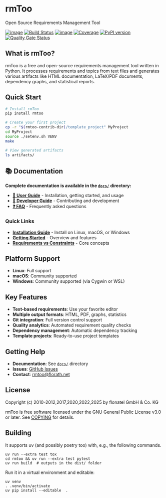 [//]: # (copyright 2010-2012,2017,2020,2022,2025 by flonatel GmbH & Co. KG / Andreas Florath)
[//]: # ( )
[//]: # (SPDX-License-Identifier: GPL-3.0-or-later)
[//]: # ( )
[//]: # (This file is part of rmtoo.)
[//]: # ( )  
[//]: # (rmtoo is free software: you can redistribute it and/or modify)
[//]: # (it under the terms of the GNU General Public License as published by)
[//]: # (the Free Software Foundation, either version 3 of the License, or)
[//]: # (at your option any later version.)
[//]: # ( )
[//]: # (rmtoo is distributed in the hope that it will be useful,)
[//]: # (but WITHOUT ANY WARRANTY; without even the implied warranty of)
[//]: # (MERCHANTABILITY or FITNESS FOR A PARTICULAR PURPOSE.  See the)
[//]: # (GNU General Public License for more details.)
[//]: # ( )  
[//]: # (You should have received a copy of the GNU General Public License)
[//]: # (along with rmtoo.  If not, see <https://www.gnu.org/licenses/>.)

# rmToo

Open Source Requirements Management Tool

[![image](https://img.shields.io/github/release/florath/rmtoo.svg)](https://github.com/florath/rmtoo/releases)
[![Build Status](https://github.com/florath/rmtoo/workflows/CI/badge.svg)](https://github.com/florath/rmtoo/actions)
[![image](https://img.shields.io/badge/License-GPL%20v3-blue.svg)](http://www.gnu.org/licenses/gpl-3.0)
[![Coverage](https://sonarcloud.io/api/project_badges/measure?project=florath_rmtoo&metric=coverage)](https://sonarcloud.io/summary/new_code?id=florath_rmtoo)
[![PyPI version](https://img.shields.io/pypi/v/rmtoo)](https://pypi.org/project/rmtoo/)
[![Quality Gate Status](https://sonarcloud.io/api/project_badges/measure?project=florath_rmtoo&metric=alert_status)](https://sonarcloud.io/summary/new_code?id=florath_rmtoo)

## What is rmToo?

rmToo is a free and open-source requirements management tool written in Python. It processes requirements and topics from text files and generates various artifacts like HTML documentation, LaTeX/PDF documents, dependency graphs, and statistical reports.

## Quick Start

```bash
# Install rmToo
pip install rmtoo

# Create your first project
cp -r "$(rmtoo-contrib-dir)/template_project" MyProject
cd MyProject
source ./setenv.sh VENV
make

# View generated artifacts
ls artifacts/
```

## 📚 Documentation

**Complete documentation is available in the [`docs/`](docs/) directory:**

- **[📖 User Guide](docs/user-guide/)** - Installation, getting started, and usage
- **[🔧 Developer Guide](docs/developer-guide/)** - Contributing and development
- **[❓ FAQ](docs/faq.md)** - Frequently asked questions

### Quick Links

- **[Installation Guide](docs/user-guide/installation/)** - Install on Linux, macOS, or Windows
- **[Getting Started](docs/user-guide/getting-started/overview.md)** - Overview and features
- **[Requirements vs Constraints](docs/user-guide/requirements/constraints.md)** - Core concepts

## Platform Support

- **Linux**: Full support
- **macOS**: Community supported
- **Windows**: Community supported (via Cygwin or WSL)

## Key Features

- **Text-based requirements**: Use your favorite editor
- **Multiple output formats**: HTML, PDF, graphs, statistics
- **Git integration**: Full version control support
- **Quality analytics**: Automated requirement quality checks
- **Dependency management**: Automatic dependency tracking
- **Template projects**: Ready-to-use project templates

## Getting Help

- **Documentation**: See [`docs/`](docs/) directory
- **Issues**: [GitHub Issues](https://github.com/florath/rmtoo/issues)
- **Contact**: rmtoo@florath.net

## License

Copyright (c) 2010-2012,2017,2020,2022,2025 by flonatel GmbH & Co. KG

rmToo is free software licensed under the GNU General Public License v3.0 or later.
See [COPYING](COPYING) for details.

## Building

It supports uv (and possibly poetry too) with, e.g., the following commands.

```
uv run --extra test tox
cd rmtoo && uv run --extra test pytest
uv run build  # outputs in the dist/ folder
```

Run it in a virtual environment and editable:
```
uv venv
. .venv/bin/activate
uv pip install --editable  .
```
